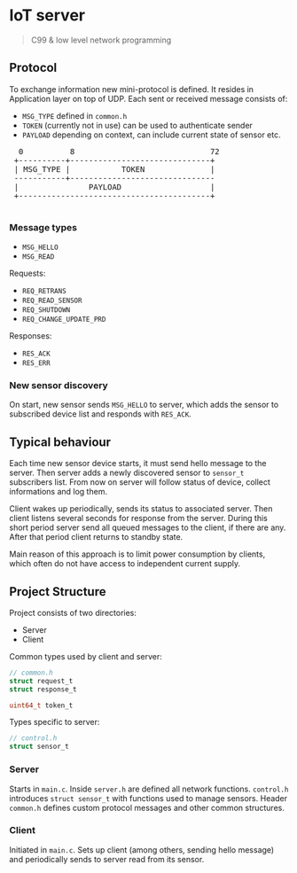 # IoT server
> C99 & low level network programming

## Protocol
To exchange information new mini-protocol is defined. It resides in Application
layer on top of UDP. 
Each sent or received message consists of:
 - `MSG_TYPE` defined in `common.h`
 - `TOKEN` (currently not in use) can be used to authenticate sender
 - `PAYLOAD` depending on context, can include current state of sensor etc.

<pre>
  0          8                             72      
 +----------+------------------------------+
 | MSG_TYPE |           TOKEN              |
 -----------+-------------------------------
 |               PAYLOAD                   |
 +-----------------------------------------+
 </pre>
 
### Message types
- `MSG_HELLO`
- `MSG_READ`

Requests:
- `REQ_RETRANS`
- `REQ_READ_SENSOR`
- `REQ_SHUTDOWN`
- `REQ_CHANGE_UPDATE_PRD`

Responses:
- `RES_ACK`
- `RES_ERR`

### New sensor discovery
On start, new sensor sends `MSG_HELLO` to server, which adds the sensor 
to subscribed device list and responds with `RES_ACK`.

## Typical behaviour
Each time new sensor device starts, 
it must send hello message to the server. 
Then server adds a newly discovered sensor 
to `sensor_t` subscribers list. From now on server will follow status of device, 
collect informations and log them.
 
Client wakes up periodically, sends its status to associated server. 
Then client listens several seconds for response from the server. 
During this short period server send all queued messages to the client, if there are any.
After that period client returns to standby state.

Main reason of this approach is to limit power consumption by clients, 
which often do not have access to independent current supply. 

## Project Structure
Project consists of two directories:
- Server
- Client

Common types used by client and server:
```c
// common.h
struct request_t
struct response_t

uint64_t token_t
```

Types specific to server:
```c
// control.h
struct sensor_t
```

### Server
Starts in `main.c`. Inside `server.h` are defined all network functions. 
`control.h` introduces `struct sensor_t` with functions used to manage sensors.
Header `common.h` defines custom protocol messages and other common structures.

### Client
Initiated in `main.c`. Sets up client (among others, sending hello message)
and periodically sends to server read from its sensor. 
